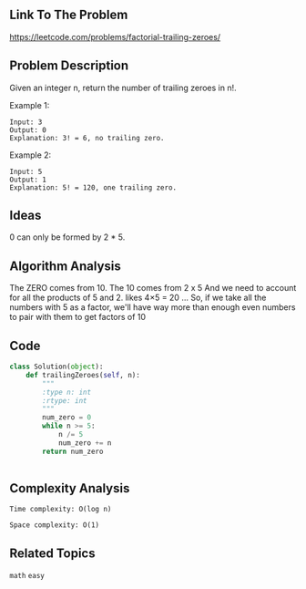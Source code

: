 ## Link To The Problem 
https://leetcode.com/problems/factorial-trailing-zeroes/

## Problem Description

Given an integer n, return the number of trailing zeroes in n!.

Example 1:
```
Input: 3
Output: 0
Explanation: 3! = 6, no trailing zero.
```
Example 2:
```
Input: 5
Output: 1
Explanation: 5! = 120, one trailing zero.
```

## Ideas
0 can only be formed by 2 * 5.

## Algorithm Analysis
The ZERO comes from 10.
The 10 comes from 2 x 5
And we need to account for all the products of 5 and 2. likes 4×5 = 20 ...
So, if we take all the numbers with 5 as a factor, we'll have way more than enough even numbers to pair with them to get factors of 10


## Code

```py
class Solution(object):
    def trailingZeroes(self, n):
        """
        :type n: int
        :rtype: int
        """
        num_zero = 0
        while n >= 5:
            n /= 5
            num_zero += n
        return num_zero
        
```

## Complexity Analysis
```
Time complexity: O(log n)

Space complexity: O(1)
```
## Related Topics
```math``` ```easy```




